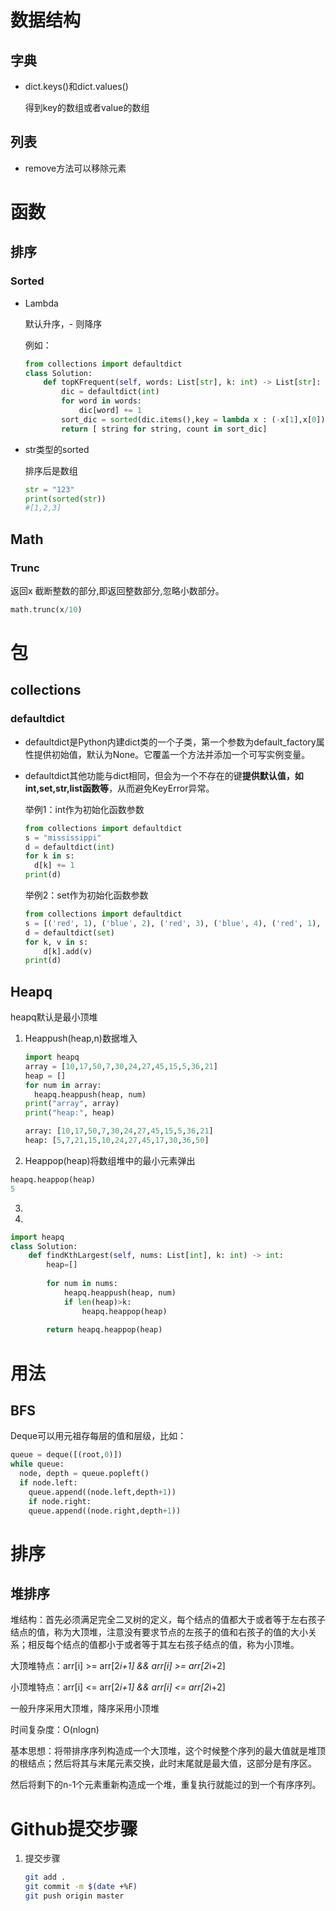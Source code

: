 

# 数据结构

## 字典

- dict.keys()和dict.values()

  得到key的数组或者value的数组

## 列表

- remove方法可以移除元素

# 函数

## 排序

### Sorted

- Lambda

  默认升序，- 则降序

  例如：

  ```python
  from collections import defaultdict
  class Solution:
      def topKFrequent(self, words: List[str], k: int) -> List[str]:
          dic = defaultdict(int)
          for word in words:
              dic[word] += 1
          sort_dic = sorted(dic.items(),key = lambda x : (-x[1],x[0]))[:k]
          return [ string for string, count in sort_dic]  
  ```

- str类型的sorted

  排序后是数组

  ```python
  str = "123"
  print(sorted(str))
  #[1,2,3]
  ```

  

## Math 

### Trunc

返回x 截断整数的部分,即返回整数部分,忽略小数部分。

```python
math.trunc(x/10)
```



# 包

## collections

### defaultdict

- defaultdict是Python内建dict类的一个子类，第一个参数为default_factory属性提供初始值，默认为None。它覆盖一个方法并添加一个可写实例变量。

- defaultdict其他功能与dict相同，但会为一个不存在的键**提供默认值，如int,set,str,list函数等**，从而避免KeyError异常。

  举例1：int作为初始化函数参数

  ```python
  from collections import defaultdict
  s = "mississippi"
  d = defaultdict(int)
  for k in s:
  	d[k] += 1
  print(d)
  ```

  举例2：set作为初始化函数参数

  ```python
  from collections import defaultdict
  s = [('red', 1), ('blue', 2), ('red', 3), ('blue', 4), ('red', 1), ('blue', 4)]
  d = defaultdict(set)
  for k, v in s:
      d[k].add(v)
  print(d)
  ```

## Heapq

heapq默认是最小顶堆

1. Heappush(heap,n)数据堆入

   ```python
   import heapq
   array = [10,17,50,7,30,24,27,45,15,5,36,21]
   heap = []
   for num in array:
     heapq.heappush(heap, num)
   print("array", array)
   print("heap:", heap)
   
   array: [10,17,50,7,30,24,27,45,15,5,36,21]
   heap: [5,7,21,15,10,24,27,45,17,30,36,50]
   ```

2.  Heappop(heap)将数组堆中的最小元素弹出

   ```python
   heapq.heappop(heap)
   5
   ```

3.  

4. 

```python
import heapq
class Solution:
    def findKthLargest(self, nums: List[int], k: int) -> int:
        heap=[]
        
        for num in nums:
            heapq.heappush(heap, num)
            if len(heap)>k:
                heapq.heappop(heap)
                
        return heapq.heappop(heap)
```



# 用法

## BFS

Deque可以用元祖存每层的值和层级，比如：

```python
queue = deque([(root,0)])
while queue:
  node, depth = queue.popleft()
  if node.left:
    queue.append((node.left,depth+1))
 	if node.right:
    queue.append((node.right,depth+1))
```

# 排序

## 堆排序

堆结构：首先必须满足完全二叉树的定义，每个结点的值都大于或者等于左右孩子结点的值，称为大顶堆，注意没有要求节点的左孩子的值和右孩子的值的大小关系；相反每个结点的值都小于或者等于其左右孩子结点的值，称为小顶堆。

大顶堆特点：arr[i] >= arr[2*i+1] && arr[i] >= arr[2*i+2]

小顶堆特点：arr[i] <= arr[2*i+1] && arr[i] <= arr[2*i+2]

一般升序采用大顶堆，降序采用小顶堆

时间复杂度：O(nlogn)

基本思想：将带排序序列构造成一个大顶堆，这个时候整个序列的最大值就是堆顶的根结点；然后将其与末尾元素交换，此时末尾就是最大值，这部分是有序区。

然后将剩下的n-1个元素重新构造成一个堆，重复执行就能过的到一个有序序列。

# Github提交步骤

1. 提交步骤

   ```bash
   git add .
   git commit -m $(date +%F) 
   git push origin master
   ```

   
